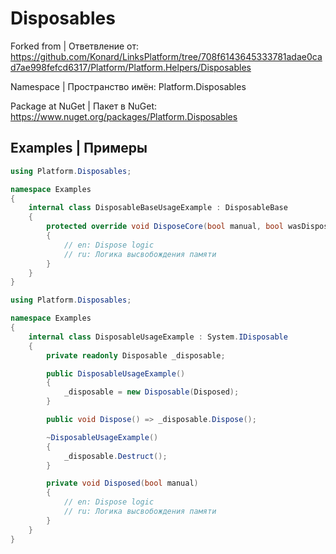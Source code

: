 # Disposables

Forked from | Ответвление от: https://github.com/Konard/LinksPlatform/tree/708f6143645333781adae0cad7ae998fefcd6317/Platform/Platform.Helpers/Disposables

Namespace | Пространство имён: Platform.Disposables

Package at NuGet | Пакет в NuGet: https://www.nuget.org/packages/Platform.Disposables

## Examples | Примеры

```C#
using Platform.Disposables;

namespace Examples
{
    internal class DisposableBaseUsageExample : DisposableBase
    {
        protected override void DisposeCore(bool manual, bool wasDisposed)
        {
            // en: Dispose logic
            // ru: Логика высвобождения памяти
        }
    }
}
```

```C#
using Platform.Disposables;

namespace Examples
{
    internal class DisposableUsageExample : System.IDisposable
    {
        private readonly Disposable _disposable;

        public DisposableUsageExample()
        {
            _disposable = new Disposable(Disposed);
        }

        public void Dispose() => _disposable.Dispose();

        ~DisposableUsageExample()
        {
            _disposable.Destruct();
        }

        private void Disposed(bool manual)
        {
            // en: Dispose logic
            // ru: Логика высвобождения памяти
        }
    }
}
```

